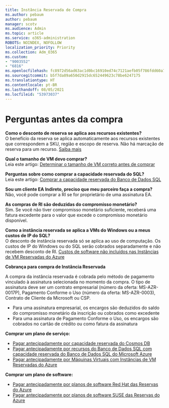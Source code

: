 ```yaml
---
title: Instância Reservada de Compra
ms.author: pebaum
author: pebaum
manager: scotv
ms.audience: Admin
ms.topic: article
ms.service: o365-administration
ROBOTS: NOINDEX, NOFOLLOW
localization_priority: Priority
ms.collection: Adm_O365
ms.custom:
- "9003552"
- "6816"
ms.openlocfilehash: fc8972d56ad63ac1d0bc16910ed74c7121aefb05f786fdd60a77ba89867d1741
ms.sourcegitcommit: b5f7da89a650d2915dc652449623c78be6247175
ms.translationtype: HT
ms.contentlocale: pt-BR
ms.lasthandoff: 08/05/2021
ms.locfileid: "53973037"
---
```

# <a name="questions-before-purchase"></a>Perguntas antes da compra

**Como o desconto de reserva se aplica aos recursos existentes?**  
O benefício da reserva se aplica automaticamente aos recursos existentes que correspondem a SKU, região e escopo de reserva. Não há marcação de reserva para um recurso. [Saiba mais](https://docs.microsoft.com/azure/cost-management-billing/reservations/save-compute-costs-reservations?WT.mc_id=Portal-Microsoft_Azure_Support#how-reservation-discount-is-applied) 

**Qual o tamanho de VM devo comprar?**  
Leia este artigo: [Determinar o tamanho de VM correto antes de comprar](https://docs.microsoft.com/azure/virtual-machines/windows/prepay-reserved-vm-instances?toc=/azure/billing/TOC.json&WT.mc_id=Portal-Microsoft_Azure_Support#determine-the-right-vm-size-before-you-buy)

**Perguntas sobre como comprar a capacidade reservada do SQL?**  
Leia este artigo: [Comprar a capacidade reservada do Banco de Dados SQL](https://docs.microsoft.com/azure/sql-database/sql-database-reserved-capacity?toc=/azure/billing/TOC.json&WT.mc_id=Portal-Microsoft_Azure_Support#buy-sql-database-reserved-capacity)

**Sou um cliente EA Indireto, preciso que meu parceiro faça a compra?**  
Não, você pode comprar a RI se for proprietário de uma assinatura EA.

**As compras de RI são deduzidas do compromisso monetário?**  
Sim. Se você não tiver compromisso monetário suficiente, receberá uma fatura excedente para o valor que excede o compromisso monetário disponível.

**Como a instância reservada se aplica a VMs do Windows ou a meus custos de IP do SQL?**  
O desconto de instância reservada só se aplica ao uso de computação. Os custos de IP do Windows ou do SQL serão cobrados separadamente e não recebem desconto de RI. [Custos de software não incluídos nas Instâncias de VM Reservadas do Azure](https://docs.microsoft.com/azure/billing/billing-reserved-instance-windows-software-costs?WT.mc_id=Portal-Microsoft_Azure_Support)  
      
**Cobrança para compra de Instância Reservada**  
      
A compra da instância reservada é cobrada pelo método de pagamento vinculado à assinatura selecionada no momento da compra. O tipo de assinatura deve ser um contrato empresarial (número da oferta: MS-AZR-0017P), Pagamento Conforme o Uso (número da oferta: MS-AZR-0003), Contrato de Cliente da Microsoft ou CSP.

-   Para uma assinatura empresarial, os encargos são deduzidos do saldo do compromisso monetário da inscrição ou cobrados como excedente
-   Para uma assinatura de Pagamento Conforme o Uso, os encargos são cobrados no cartão de crédito ou como fatura da assinatura

**Comprar um plano de serviço:**

-   [Pagar antecipadamente por capacidade reservada do Cosmos DB](https://docs.microsoft.com/azure/cosmos-db/cosmos-db-reserved-capacity?WT.mc_id=Portal-Microsoft_Azure_Support)
-   [Pagar antecipadamente por recursos do Banco de Dados SQL com capacidade reservada do Banco de Dados SQL do Microsoft Azure](https://docs.microsoft.com/azure/sql-database/sql-database-reserved-capacity?WT.mc_id=Portal-Microsoft_Azure_Support)
-   [Pagar antecipadamente por Máquinas Virtuais com Instâncias de VM Reservadas do Azure](https://docs.microsoft.com/azure/virtual-machines/windows/prepay-reserved-vm-instances?WT.mc_id=Portal-Microsoft_Azure_Support)

**Comprar um plano de software:**

-   [Pagar antecipadamente por planos de software Red Hat das Reservas do Azure](https://docs.microsoft.com/azure/virtual-machines/linux/prepay-rhel-software-charges?WT.mc_id=Portal-Microsoft_Azure_Support)
-   [Pagar antecipadamente por planos de software SUSE das Reservas do Azure](https://docs.microsoft.com/azure/virtual-machines/linux/prepay-suse-software-charges?WT.mc_id=Portal-Microsoft_Azure_Support)